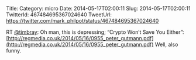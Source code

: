 Title: 
Category: micro
Date: 2014-05-17T02:00:11
Slug: 2014-05-17T02:00:11
TwitterId: 467484695367024640
TweetUrl: https://twitter.com/mark_philpot/status/467484695367024640

RT [@timbray](https://twitter.com/timbray): Oh man, this is depressing; “Crypto Won’t Save You Either”: [http://regmedia.co.uk/2014/05/16/0955_peter_gutmann.pdf](http://regmedia.co.uk/2014/05/16/0955_peter_gutmann.pdf)
Well, also funny.